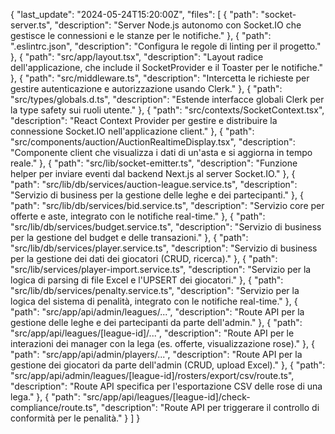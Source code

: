 {
"last_update": "2024-05-24T15:20:00Z",
"files": [
{
"path": "socket-server.ts",
"description": "Server Node.js autonomo con Socket.IO che gestisce le connessioni e le stanze per le notifiche."
},
{
"path": ".eslintrc.json",
"description": "Configura le regole di linting per il progetto."
},
{
"path": "src/app/layout.tsx",
"description": "Layout radice dell'applicazione, che include il SocketProvider e il Toaster per le notifiche."
},
{
"path": "src/middleware.ts",
"description": "Intercetta le richieste per gestire autenticazione e autorizzazione usando Clerk."
},
{
"path": "src/types/globals.d.ts",
"description": "Estende interfacce globali Clerk per la type safety sui ruoli utente."
},
{
"path": "src/contexts/SocketContext.tsx",
"description": "React Context Provider per gestire e distribuire la connessione Socket.IO nell'applicazione client."
},
{
"path": "src/components/auction/AuctionRealtimeDisplay.tsx",
"description": "Componente client che visualizza i dati di un'asta e si aggiorna in tempo reale."
},
{
"path": "src/lib/socket-emitter.ts",
"description": "Funzione helper per inviare eventi dal backend Next.js al server Socket.IO."
},
{
"path": "src/lib/db/services/auction-league.service.ts",
"description": "Servizio di business per la gestione delle leghe e dei partecipanti."
},
{
"path": "src/lib/db/services/bid.service.ts",
"description": "Servizio core per offerte e aste, integrato con le notifiche real-time."
},
{
"path": "src/lib/db/services/budget.service.ts",
"description": "Servizio di business per la gestione del budget e delle transazioni."
},
{
"path": "src/lib/db/services/player.service.ts",
"description": "Servizio di business per la gestione dei dati dei giocatori (CRUD, ricerca)."
},
{
"path": "src/lib/services/player-import.service.ts",
"description": "Servizio per la logica di parsing di file Excel e l'UPSERT dei giocatori."
},
{
"path": "src/lib/db/services/penalty.service.ts",
"description": "Servizio per la logica del sistema di penalità, integrato con le notifiche real-time."
},
{
"path": "src/app/api/admin/leagues/...",
"description": "Route API per la gestione delle leghe e dei partecipanti da parte dell'admin."
},
{
"path": "src/app/api/leagues/[league-id]/...",
"description": "Route API per le interazioni dei manager con la lega (es. offerte, visualizzazione rose)."
},
{
"path": "src/app/api/admin/players/...",
"description": "Route API per la gestione dei giocatori da parte dell'admin (CRUD, upload Excel)."
},
{
"path": "src/app/api/admin/leagues/[league-id]/rosters/export/csv/route.ts",
"description": "Route API specifica per l'esportazione CSV delle rose di una lega."
},
{
"path": "src/app/api/leagues/[league-id]/check-compliance/route.ts",
"description": "Route API per triggerare il controllo di conformità per le penalità."
}
]
}
